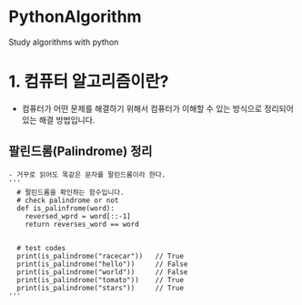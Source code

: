 # PythonAlgorithm
Study algorithms with python

# 1. 컴퓨터 알고리즘이란?
  - 컴퓨터가 어떤 문제를 해결하기 위해서 컴퓨터가 이해할 수 있는 방식으로 정리되어 있는 해결 방법입니다. 
  
  ## 팔린드롬(Palindrome) 정리
    - 거꾸로 읽어도 똑같은 문자를 팔린드롬이라 한다.
    '''
      # 팔린드롬을 확인하는 함수입니다.
      # check palindrome or not
      def is_palinfrome(word):
        reversed_wprd = word[::-1]
        return reverses_word == word
        
      
      # test codes
      print(is_palindrome("racecar"))   // True
      print(is_palindrome("hello"))     // False
      print(is_palindrome("world"))     // False
      print(is_palindrome("tomato"))    // True
      print(is_palindrome("stars"))     // True
    '''
